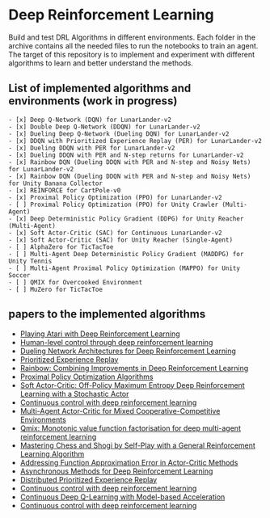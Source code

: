 # Deep Reinforcement Learning
 Build and test DRL Algorithms in different environments.
 Each folder in the archive contains all the needed files to run the notebooks to train an agent.
 The target of this repository is to implement and experiment with different algorithms to learn and better understand the methods.

 ## List of implemented algorithms and environments (work in progress)

    - [x] Deep Q-Network (DQN) for LunarLander-v2
    - [x] Double Deep Q-Network (DDQN) for LunarLander-v2
    - [x] Dueling Deep Q-Network (Dueling DQN) for LunarLander-v2
    - [x] DDQN with Prioritized Experience Replay (PER) for LunarLander-v2
    - [x] Dueling DDQN with PER for LunarLander-v2
    - [x] Dueling DDQN with PER and N-step returns for LunarLander-v2
    - [x] Rainbow DQN (Dueling DDQN with PER and N-step and Noisy Nets) for LunarLander-v2
    - [x] Rainbow DQN (Dueling DDQN with PER and N-step and Noisy Nets) for Unity Banana Collector
    - [x] REINFORCE for CartPole-v0
    - [x] Proximal Policy Optimization (PPO) for LunarLander-v2
    - [ ] Proximal Policy Optimization (PPO) for Unity Crawler (Multi-Agent)
    - [x] Deep Deterministic Policy Gradient (DDPG) for Unity Reacher (Multi-Agent)
    - [x] Soft Actor-Critic (SAC) for Continuous LunarLander-v2
    - [x] Soft Actor-Critic (SAC) for Unity Reacher (Single-Agent)
    - [ ] AlphaZero for TicTacToe
    - [ ] Multi-Agent Deep Deterministic Policy Gradient (MADDPG) for Unity Tennis
    - [ ] Multi-Agent Proximal Policy Optimization (MAPPO) for Unity Soccer
    - [ ] QMIX for Overcooked Environment
    - [ ] MuZero for TicTacToe


## papers to the implemented algorithms
- [Playing Atari with Deep Reinforcement Learning](https://arxiv.org/abs/1312.5602)
- [Human-level control through deep reinforcement learning](https://www.nature.com/articles/nature14236)
- [Dueling Network Architectures for Deep Reinforcement Learning](https://arxiv.org/abs/1511.06581)
- [Prioritized Experience Replay](https://arxiv.org/abs/1511.05952)
- [Rainbow: Combining Improvements in Deep Reinforcement Learning](https://arxiv.org/abs/1710.02298)
- [Proximal Policy Optimization Algorithms](https://arxiv.org/abs/1707.06347)
- [Soft Actor-Critic: Off-Policy Maximum Entropy Deep Reinforcement Learning with a Stochastic Actor](https://arxiv.org/abs/1801.01290)
- [Continuous control with deep reinforcement learning](https://arxiv.org/abs/1509.02971)
- [Multi-Agent Actor-Critic for Mixed Cooperative-Competitive Environments](https://arxiv.org/abs/1706.02275)
- [Qmix: Monotonic value function factorisation for deep multi-agent reinforcement learning](https://arxiv.org/abs/1803.11485)
- [Mastering Chess and Shogi by Self-Play with a General Reinforcement Learning Algorithm](https://arxiv.org/abs/1712.01815)
- [Addressing Function Approximation Error in Actor-Critic Methods](https://arxiv.org/abs/1802.09477)
- [Asynchronous Methods for Deep Reinforcement Learning](https://arxiv.org/abs/1602.01783)
- [Distributed Prioritized Experience Replay](https://arxiv.org/abs/1803.00933)
- [Continuous control with deep reinforcement learning](https://arxiv.org/abs/1509.02971)
- [Continuous Deep Q-Learning with Model-based Acceleration](https://arxiv.org/abs/1603.00748)
- [Continuous control with deep reinforcement learning](https://arxiv.org/abs/1509.02971)